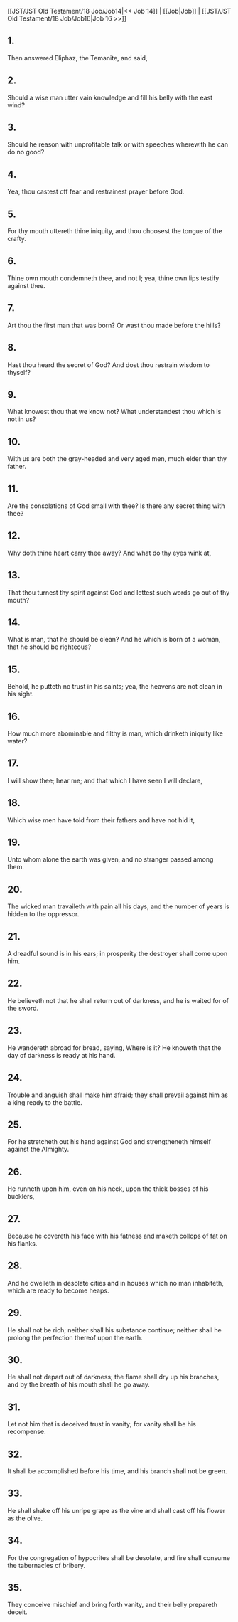 [[JST/JST Old Testament/18 Job/Job14|<< Job 14]] | [[Job|Job]] | [[JST/JST Old Testament/18 Job/Job16|Job 16 >>]]
## 1.
Then answered Eliphaz, the Temanite, and said,
## 2.
Should a wise man utter vain knowledge and fill his belly with the east wind?
## 3.
Should he reason with unprofitable talk or with speeches wherewith he can do no good?
## 4.
Yea, thou castest off fear and restrainest prayer before God.
## 5.
For thy mouth uttereth thine iniquity, and thou choosest the tongue of the crafty.
## 6.
Thine own mouth condemneth thee, and not I; yea, thine own lips testify against thee.
## 7.
Art thou the first man that was born? Or wast thou made before the hills?
## 8.
Hast thou heard the secret of God? And dost thou restrain wisdom to thyself?
## 9.
What knowest thou that we know not? What understandest thou which is not in us?
## 10.
With us are both the gray-headed and very aged men, much elder than thy father.
## 11.
Are the consolations of God small with thee? Is there any secret thing with thee?
## 12.
Why doth thine heart carry thee away? And what do thy eyes wink at,
## 13.
That thou turnest thy spirit against God and lettest such words go out of thy mouth?
## 14.
What is man, that he should be clean? And he which is born of a woman, that he should be righteous?
## 15.
Behold, he putteth no trust in his saints; yea, the heavens are not clean in his sight.
## 16.
How much more abominable and filthy is man, which drinketh iniquity like water?
## 17.
I will show thee; hear me; and that which I have seen I will declare,
## 18.
Which wise men have told from their fathers and have not hid it,
## 19.
Unto whom alone the earth was given, and no stranger passed among them.
## 20.
The wicked man travaileth with pain all his days, and the number of years is hidden to the oppressor.
## 21.
A dreadful sound is in his ears; in prosperity the destroyer shall come upon him.
## 22.
He believeth not that he shall return out of darkness, and he is waited for of the sword.
## 23.
He wandereth abroad for bread, saying, Where is it? He knoweth that the day of darkness is ready at his hand.
## 24.
Trouble and anguish shall make him afraid; they shall prevail against him as a king ready to the battle.
## 25.
For he stretcheth out his hand against God and strengtheneth himself against the Almighty.
## 26.
He runneth upon him, even on his neck, upon the thick bosses of his bucklers,
## 27.
Because he covereth his face with his fatness and maketh collops of fat on his flanks.
## 28.
And he dwelleth in desolate cities and in houses which no man inhabiteth, which are ready to become heaps.
## 29.
He shall not be rich; neither shall his substance continue; neither shall he prolong the perfection thereof upon the earth.
## 30.
He shall not depart out of darkness; the flame shall dry up his branches, and by the breath of his mouth shall he go away.
## 31.
Let not him that is deceived trust in vanity; for vanity shall be his recompense.
## 32.
It shall be accomplished before his time, and his branch shall not be green.
## 33.
He shall shake off his unripe grape as the vine and shall cast off his flower as the olive.
## 34.
For the congregation of hypocrites shall be desolate, and fire shall consume the tabernacles of bribery.
## 35.
They conceive mischief and bring forth vanity, and their belly prepareth deceit.

